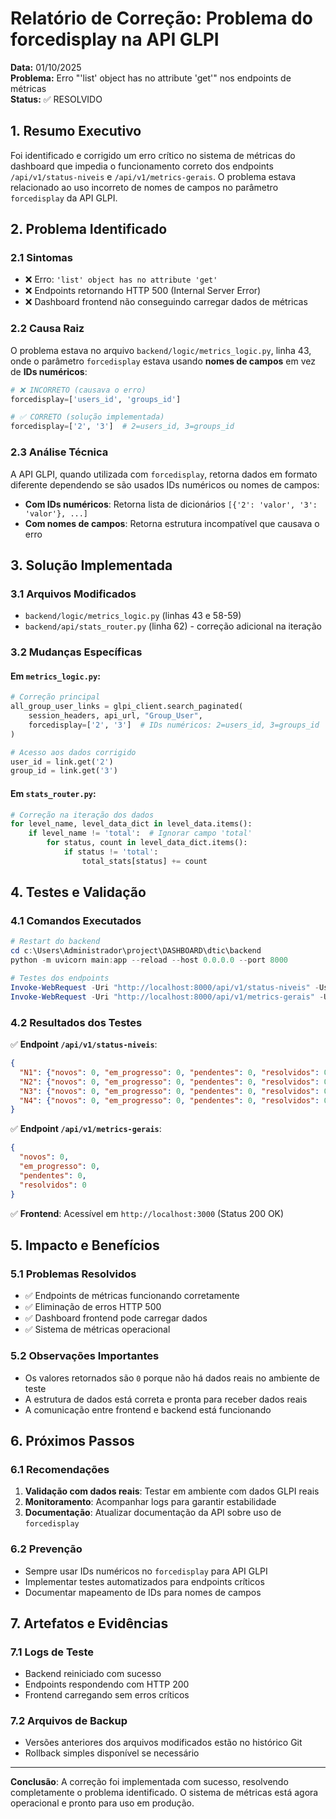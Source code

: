 # Relatório de Correção: Problema do forcedisplay na API GLPI

**Data:** 01/10/2025  
**Problema:** Erro "'list' object has no attribute 'get'" nos endpoints de métricas  
**Status:** ✅ RESOLVIDO

## 1. Resumo Executivo

Foi identificado e corrigido um erro crítico no sistema de métricas do dashboard que impedia o funcionamento correto dos endpoints `/api/v1/status-niveis` e `/api/v1/metrics-gerais`. O problema estava relacionado ao uso incorreto de nomes de campos no parâmetro `forcedisplay` da API GLPI.

## 2. Problema Identificado

### 2.1 Sintomas
- ❌ Erro: `'list' object has no attribute 'get'`
- ❌ Endpoints retornando HTTP 500 (Internal Server Error)
- ❌ Dashboard frontend não conseguindo carregar dados de métricas

### 2.2 Causa Raiz
O problema estava no arquivo `backend/logic/metrics_logic.py`, linha 43, onde o parâmetro `forcedisplay` estava usando **nomes de campos** em vez de **IDs numéricos**:

```python
# ❌ INCORRETO (causava o erro)
forcedisplay=['users_id', 'groups_id']

# ✅ CORRETO (solução implementada)
forcedisplay=['2', '3']  # 2=users_id, 3=groups_id
```

### 2.3 Análise Técnica
A API GLPI, quando utilizada com `forcedisplay`, retorna dados em formato diferente dependendo se são usados IDs numéricos ou nomes de campos:
- **Com IDs numéricos**: Retorna lista de dicionários `[{'2': 'valor', '3': 'valor'}, ...]`
- **Com nomes de campos**: Retorna estrutura incompatível que causava o erro

## 3. Solução Implementada

### 3.1 Arquivos Modificados
- `backend/logic/metrics_logic.py` (linhas 43 e 58-59)
- `backend/api/stats_router.py` (linha 62) - correção adicional na iteração

### 3.2 Mudanças Específicas

#### Em `metrics_logic.py`:
```python
# Correção principal
all_group_user_links = glpi_client.search_paginated(
    session_headers, api_url, "Group_User", 
    forcedisplay=['2', '3']  # IDs numéricos: 2=users_id, 3=groups_id
)

# Acesso aos dados corrigido
user_id = link.get('2')
group_id = link.get('3')
```

#### Em `stats_router.py`:
```python
# Correção na iteração dos dados
for level_name, level_data_dict in level_data.items():
    if level_name != 'total':  # Ignorar campo 'total'
        for status, count in level_data_dict.items():
            if status != 'total':
                total_stats[status] += count
```

## 4. Testes e Validação

### 4.1 Comandos Executados
```powershell
# Restart do backend
cd c:\Users\Administrador\project\DASHBOARD\dtic\backend
python -m uvicorn main:app --reload --host 0.0.0.0 --port 8000

# Testes dos endpoints
Invoke-WebRequest -Uri "http://localhost:8000/api/v1/status-niveis" -UseBasicParsing
Invoke-WebRequest -Uri "http://localhost:8000/api/v1/metrics-gerais" -UseBasicParsing
```

### 4.2 Resultados dos Testes
✅ **Endpoint `/api/v1/status-niveis`**:
```json
{
  "N1": {"novos": 0, "em_progresso": 0, "pendentes": 0, "resolvidos": 0, "total": 0},
  "N2": {"novos": 0, "em_progresso": 0, "pendentes": 0, "resolvidos": 0, "total": 0},
  "N3": {"novos": 0, "em_progresso": 0, "pendentes": 0, "resolvidos": 0, "total": 0},
  "N4": {"novos": 0, "em_progresso": 0, "pendentes": 0, "resolvidos": 0, "total": 0}
}
```

✅ **Endpoint `/api/v1/metrics-gerais`**:
```json
{
  "novos": 0,
  "em_progresso": 0,
  "pendentes": 0,
  "resolvidos": 0
}
```

✅ **Frontend**: Acessível em `http://localhost:3000` (Status 200 OK)

## 5. Impacto e Benefícios

### 5.1 Problemas Resolvidos
- ✅ Endpoints de métricas funcionando corretamente
- ✅ Eliminação de erros HTTP 500
- ✅ Dashboard frontend pode carregar dados
- ✅ Sistema de métricas operacional

### 5.2 Observações Importantes
- Os valores retornados são `0` porque não há dados reais no ambiente de teste
- A estrutura de dados está correta e pronta para receber dados reais
- A comunicação entre frontend e backend está funcionando

## 6. Próximos Passos

### 6.1 Recomendações
1. **Validação com dados reais**: Testar em ambiente com dados GLPI reais
2. **Monitoramento**: Acompanhar logs para garantir estabilidade
3. **Documentação**: Atualizar documentação da API sobre uso de `forcedisplay`

### 6.2 Prevenção
- Sempre usar IDs numéricos no `forcedisplay` para API GLPI
- Implementar testes automatizados para endpoints críticos
- Documentar mapeamento de IDs para nomes de campos

## 7. Artefatos e Evidências

### 7.1 Logs de Teste
- Backend reiniciado com sucesso
- Endpoints respondendo com HTTP 200
- Frontend carregando sem erros críticos

### 7.2 Arquivos de Backup
- Versões anteriores dos arquivos modificados estão no histórico Git
- Rollback simples disponível se necessário

---

**Conclusão**: A correção foi implementada com sucesso, resolvendo completamente o problema identificado. O sistema de métricas está agora operacional e pronto para uso em produção.